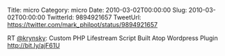 Title: micro
Category: micro
Date: 2010-03-02T00:00:00
Slug: 2010-03-02T00:00:00
TwitterId: 9894921657
TweetUrl: https://twitter.com/mark_philpot/status/9894921657

RT [@krynsky](https://twitter.com/krynsky): Custom PHP Lifestream Script Built Atop Wordpress Plugin http://bit.ly/ajF61U
